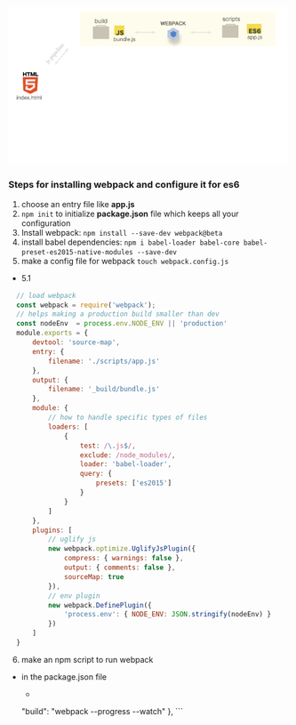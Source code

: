 ![webpack pipeline image](./images/webpack-pipeline.png)

### Steps for installing webpack and configure it for es6

1. choose an entry file like **app.js**
2. ``` npm init ``` to initialize **package.json** file which keeps all your configuration
3. Install webpack: ``` npm install --save-dev webpack@beta ```
4. install babel dependencies: ``` npm i babel-loader babel-core babel-preset-es2015-native-modules --save-dev ```
5. make a config file for webpack ```touch webpack.config.js ```
  * 5.1
  ```javascript
    // load webpack
    const webpack = require('webpack');
    // helps making a production build smaller than dev
    const nodeEnv  = process.env.NODE_ENV || 'production'
    module.exports = {
        devtool: 'source-map',
        entry: {
            filename: './scripts/app.js'
        },
        output: {
            filename: '_build/bundle.js'
        },
        module: {
            // how to handle specific types of files
            loaders: [
                {
                    test: /\.js$/,
                    exclude: /node_modules/,
                    loader: 'babel-loader',
                    query: {
                        presets: ['es2015']
                    }
                }
            ]
        },
        plugins: [
            // uglify js
            new webpack.optimize.UglifyJsPlugin({
                compress: { warnings: false },
                output: { comments: false },
                sourceMap: true
            }),
            // env plugin
            new webpack.DefinePlugin({
                'process.env': { NODE_ENV: JSON.stringify(nodeEnv) }
            })
        ]
    }
   ```
6. make an npm script to run webpack
  * in the package.json file
    * ``` "scripts": {
    "build": "webpack --progress --watch"
  }, ```
